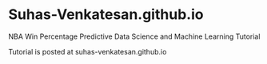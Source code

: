 # Suhas-Venkatesan.github.io
NBA Win Percentage Predictive Data Science and Machine Learning Tutorial

Tutorial is posted at suhas-venkatesan.github.io
